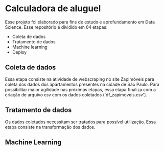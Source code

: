 # Calculadora de aluguel

Esse projeto foi elaborado para fins de estudo e aprofundamento em Data Science.
Esse repositório é dividido em 04 etapas:

- Coleta de dados
- Tratamento de dados
- Machine learning
- Deploy

## Coleta de dados

Essa etapa consiste na atividade de webscraping no site Zapimóveis para coleta dos dados dos apartamentos presentes na cidade de São Paulo.
Para possibilitar maior agilidade nas próximas etapas, essa etapa finaliza com a criação de arquivo csv com os dados coletados ('df_zapimoveis.csv').

## Tratamento de dados

Os dados coletados necessitam ser tratados para possível utilização. Essa etapa consiste na transformação dos dados.

## Machine Learning
